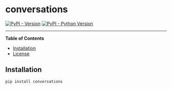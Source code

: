 # conversations

[![PyPI - Version](https://img.shields.io/pypi/v/conversations.svg)](https://pypi.org/project/conversations)
[![PyPI - Python Version](https://img.shields.io/pypi/pyversions/conversations.svg)](https://pypi.org/project/conversations)

-----

**Table of Contents**

- [Installation](#installation)
- [License](#license)

## Installation

```console
pip install conversations
```

